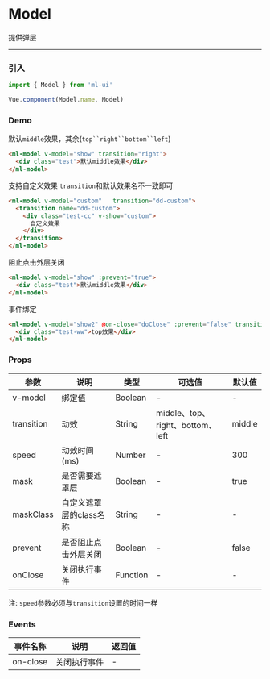 # Model

提供弹层
<hr>

### 引入

```js
import { Model } from 'ml-ui'

Vue.component(Model.name, Model)
```
### Demo

默认`middle`效果，其余(`top``right``bottom``left`)
```html
<ml-model v-model="show" transition="right">
  <div class="test">默认middle效果</div>
</ml-model>
```
支持自定义效果 `transition`和默认效果名不一致即可
```html
<ml-model v-model="custom"   transition="dd-custom">
  <transition name="dd-custom">
    <div class="test-cc" v-show="custom">
      自定义效果
    </div>
  </transition>
</ml-model>
```

阻止点击外层关闭
```html
<ml-model v-model="show" :prevent="true">
  <div class="test">默认middle效果</div>
</ml-model>
```
事件绑定
```html
<ml-model v-model="show2" @on-close="doClose" :prevent="false" transition="top">
  <div class="test-ww">top效果</div>
</ml-model>
```
### Props
| 参数          | 说明            | 类型            | 可选值                 | 默认值   |
|------------- |---------------- |---------------- |---------------------- |-------- |
| v-model       | 绑定值   | Boolean  | - | - |
| transition       | 动效   | String | middle、top、right、bottom、left| middle |
| speed       | 动效时间(ms)   | Number | -| 300 |
| mask    | 是否需要遮罩层   | Boolean  | - | true |
| maskClass    | 自定义遮罩层的class名称   | String  | - | - |
| prevent    | 是否阻止点击外层关闭   | Boolean  |  - | false |
| onClose    | 关闭执行事件   | Function  | - | - |

注: `speed`参数必须与`transition`设置的时间一样

### Events
| 事件名称          | 说明            | 返回值 |
|-------------  |---------------- | ---- |
|on-close	  | 关闭执行事件	 | - |

